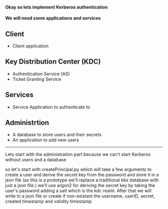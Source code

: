 #### Okay so lets implement Kerberos authentication

**We will need some applications and services**

## Client 

- Client application 

## Key Distribution Center (KDC)
- Authentication Service (AS)
- Ticket Granting Service

## Services

- Service Application to authenticate to

## Administrtion

- A database to store users and their secrets
- An application to add new users
------------------------------------------------------

Lets start with the administration part because we can't start Kerberos without users and a database

so let's start with createPrincipal.py which will take a few arguments to create a user and derive the secret key from the password and store it in a json file (as this is a prototype we'll replace a traditional kbx database with just a json file.)
we'll use argon2 for deriving the secret key by taking the user's password adding a salt which is the kdc realm.
After that we will write to a json file or create if non-existant the username, userID, secret, created timestamp and validity timestamp

